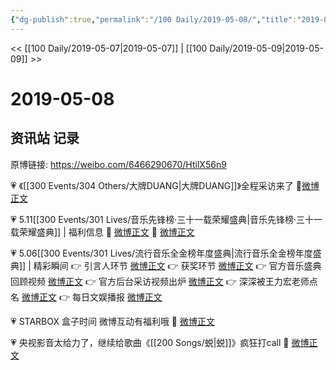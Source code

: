 ```yaml
---
{"dg-publish":true,"permalink":"/100 Daily/2019-05-08/","title":"2019-05-08","created":"2023-03-20T15:03:22.213+08:00","updated":"2023-03-20T15:04:15.980+08:00"}
---
```



<< [[100 Daily/2019-05-07\|2019-05-07]] | [[100 Daily/2019-05-09\|2019-05-09]] >>

# 2019-05-08

## 资讯站 记录

原博链接: https://weibo.com/6466290670/HtilX56n9

 💗 《[[300 Events/304 Others/大牌DUANG\|大牌DUANG]]》全程采访来了
🎵[微博正文](https://m.weibo.cn/6466290670/4369639800907757)

💗 5.11[[300 Events/301 Lives/音乐先锋榜·三十一载荣耀盛典\|音乐先锋榜·三十一载荣耀盛典]] | 福利信息
🎵 [微博正文](https://m.weibo.cn/6466290670/4369659191104856)
🎵 [微博正文](https://m.weibo.cn/6466290670/4369660851650180)

💗 5.06[[300 Events/301 Lives/流行音乐全金榜年度盛典\|流行音乐全金榜年度盛典]] | 精彩瞬间
👉 引言人环节 [微博正文](https://m.weibo.cn/6466290670/4369740300890749)
👉 获奖环节 [微博正文](https://m.weibo.cn/6466290670/4369743747950570)
👉 官方音乐盛典回顾视频 [微博正文](https://m.weibo.cn/6466290670/4369760420332561)
👉 官方后台采访视频出炉 [微博正文](https://m.weibo.cn/6466290670/4369772773156757)
👉 深深被王力宏老师点名 [微博正文](https://m.weibo.cn/6466290670/4369761587125908)
👉 每日文娱播报 [微博正文](https://m.weibo.cn/6466290670/4369794742382723)

💗 STARBOX 盒子时间 微博互动有福利哦
🎵 [微博正文](https://m.weibo.cn/6466290670/4369670671348695)

💗 央视影音太给力了，继续给歌曲《[[200 Songs/蜕\|蜕]]》疯狂打call
🎵 [微博正文](https://m.weibo.cn/6466290670/4369742418357205)
